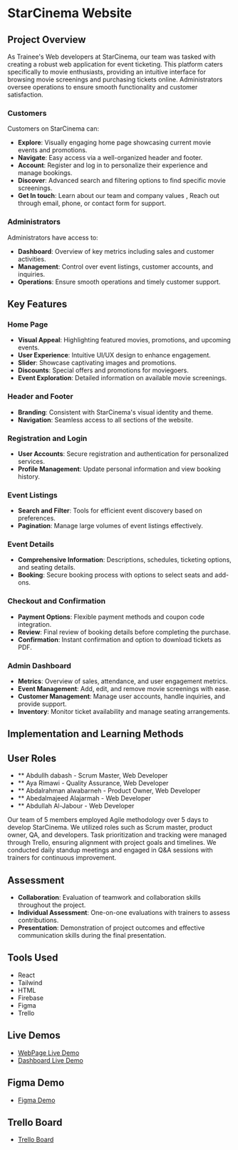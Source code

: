 # StarCinema Website

## Project Overview

As Trainee's Web developers at StarCinema, our team was tasked with creating a robust web application for event ticketing. This platform caters specifically to movie enthusiasts, providing an intuitive interface for browsing movie screenings and purchasing tickets online. Administrators oversee operations to ensure smooth functionality and customer satisfaction.

### Customers

Customers on StarCinema can:

- **Explore**: Visually engaging home page showcasing current movie events and promotions.
- **Navigate**: Easy access via a well-organized header and footer.
- **Account**: Register and log in to personalize their experience and manage bookings.
- **Discover**: Advanced search and filtering options to find specific movie screenings.
- **Get In touch**: Learn about our team and company values , Reach out through email, phone, or contact form for support.

### Administrators

Administrators have access to:

- **Dashboard**: Overview of key metrics including sales and customer activities.
- **Management**: Control over event listings, customer accounts, and inquiries.
- **Operations**: Ensure smooth operations and timely customer support.

## Key Features

### Home Page

- **Visual Appeal**: Highlighting featured movies, promotions, and upcoming events.
- **User Experience**: Intuitive UI/UX design to enhance engagement.
- **Slider**: Showcase captivating images and promotions.
- **Discounts**: Special offers and promotions for moviegoers.
- **Event Exploration**: Detailed information on available movie screenings.

### Header and Footer

- **Branding**: Consistent with StarCinema's visual identity and theme.
- **Navigation**: Seamless access to all sections of the website.

### Registration and Login

- **User Accounts**: Secure registration and authentication for personalized services.
- **Profile Management**: Update personal information and view booking history.

### Event Listings

- **Search and Filter**: Tools for efficient event discovery based on preferences.
- **Pagination**: Manage large volumes of event listings effectively.

### Event Details

- **Comprehensive Information**: Descriptions, schedules, ticketing options, and seating details.
- **Booking**: Secure booking process with options to select seats and add-ons.

### Checkout and Confirmation

- **Payment Options**: Flexible payment methods and coupon code integration.
- **Review**: Final review of booking details before completing the purchase.
- **Confirmation**: Instant confirmation and option to download tickets as PDF.

### Admin Dashboard

- **Metrics**: Overview of sales, attendance, and user engagement metrics.
- **Event Management**: Add, edit, and remove movie screenings with ease.
- **Customer Management**: Manage user accounts, handle inquiries, and provide support.
- **Inventory**: Monitor ticket availability and manage seating arrangements.

## Implementation and Learning Methods

## User Roles

- ** Abdullh dabash - Scrum Master, Web Developer
- ** Aya Rimawi - Quality Assurance, Web Developer
- ** Abdalrahman alwabarneh - Product Owner, Web Developer
- ** Abedalmajeed Alajarmah - Web Developer
- ** Abdullah Al-Jabour - Web Developer


Our team of 5 members employed Agile methodology over 5 days to develop StarCinema. We utilized roles such as Scrum master, product owner, QA, and developers. Task prioritization and tracking were managed through Trello, ensuring alignment with project goals and timelines. We conducted daily standup meetings and engaged in Q&A sessions with trainers for continuous improvement.

## Assessment

- **Collaboration**: Evaluation of teamwork and collaboration skills throughout the project.
- **Individual Assessment**: One-on-one evaluations with trainers to assess contributions.
- **Presentation**: Demonstration of project outcomes and effective communication skills during the final presentation.

## Tools Used

- React
- Tailwind
- HTML
- Firebase
- Figma
- Trello

## Live Demos

- [WebPage Live Demo]()
- [Dashboard Live Demo](https://star-cinemas-admin-dashboard.vercel.app/)

## Figma Demo

- [Figma Demo](https://www.figma.com/design/qPpnrRLxYkc8ZefCCXAfl6/Untitled?node-id=0-1&t=dlOI8N3IkDnbfzBr-0)

## Trello Board

- [Trello Board]([https://trello.com/b/p7AOcCNJ/podcast](https://trello.com/b/snEHpfA9/cinema-tickets-website))
